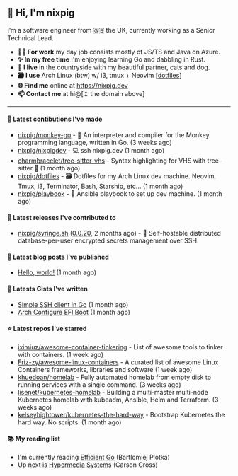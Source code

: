 ## 🐽 Hi, I'm nixpig

I’m a software engineer from 🇬🇧 the UK, currently working as a Senior Technical Lead.

- **👨‍💻 For work** my day job consists mostly of JS/TS and Java on Azure.
- **✨ In my free time** I'm enjoying learning Go and dabbling in Rust. 
- **🏡 I live** in the countryside with my beautiful partner, cats and dog.
- **🗃️ I use** Arch Linux (btw) w/ i3, tmux + Neovim [[dotfiles](https://github.com/nixpig/dotfiles)]
- **🌐 Find me** online at https://nixpig.dev
- **📫 Contact me** at hi@[↥ the domain above]

--- 

#### 👷 Latest contibutions I've made

- [nixpig/monkey-go](https://github.com/nixpig/monkey-go) - 🐒 An interpreter and compiler for the Monkey programming language, written in Go.  (3 weeks ago)
- [nixpig/nixpigdev](https://github.com/nixpig/nixpigdev) - 💻️ ssh nixpig.dev (1 month ago)
- [charmbracelet/tree-sitter-vhs](https://github.com/charmbracelet/tree-sitter-vhs) - Syntax highlighting for VHS with tree-sitter 🌳 (1 month ago)
- [nixpig/dotfiles](https://github.com/nixpig/dotfiles) - 🗃️ Dotfiles for my Arch Linux dev machine. Neovim, Tmux, i3, Terminator, Bash, Starship, etc... (1 month ago)
- [nixpig/playbook](https://github.com/nixpig/playbook) - 📑 Ansible playbook to set up dev machine. (1 month ago)


#### 🔭 Latest releases I've contributed to

- [nixpig/syringe.sh](https://github.com/nixpig/syringe.sh) ([0.0.20](https://github.com/nixpig/syringe.sh/releases/tag/0.0.20), 2 months ago) - 🔐 Self-hostable distributed database-per-user encrypted secrets management over SSH.

#### 📜 Latest blog posts I've published

- [Hello, world!](https://medium.com/@nixpig/hello-world-a1748c140e5a?source=rss-6adcb4b40ca1------2) (1 month ago)


#### 📓 Latests Gists I've written

- [Simple SSH client in Go](https://gist.github.com/477864ecc1bf2a374be168a9d2318ac4) (1 month ago)
- [Arch Configure EFI Boot](https://gist.github.com/b62226f4e30d31371df283e93db7ce65) (1 month ago)

#### ⭐ Latest repos I've starred

- [iximiuz/awesome-container-tinkering](https://github.com/iximiuz/awesome-container-tinkering) - List of awesome tools to tinker with containers. (1 week ago)
- [Friz-zy/awesome-linux-containers](https://github.com/Friz-zy/awesome-linux-containers) - A curated list of awesome Linux Containers frameworks, libraries and software (1 week ago)
- [khuedoan/homelab](https://github.com/khuedoan/homelab) - Fully automated homelab from empty disk to running services with a single command. (3 weeks ago)
- [lisenet/kubernetes-homelab](https://github.com/lisenet/kubernetes-homelab) - Building a multi-master multi-node Kubernetes homelab with kubeadm, Ansible, Helm and Terraform. (3 weeks ago)
- [kelseyhightower/kubernetes-the-hard-way](https://github.com/kelseyhightower/kubernetes-the-hard-way) - Bootstrap Kubernetes the hard way. No scripts. (1 month ago)

#### 📚️ My reading list
- I'm currently reading [Efficient Go](https://www.oreilly.com/library/view/efficient-go/9781098105709/) (Bartlomiej Plotka)
- Up next is [Hypermedia Systems](https://hypermedia.systems/) (Carson Gross)

